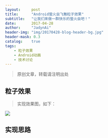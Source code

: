 ```yaml
---
layout:     post
title:      "Android萤火虫飞舞粒子效果"
subtitle:   "让我们来做一群快乐的萤火虫吧！"
date:       2017-04-28
author:     "JadynAi"
header-img: "img/20170428-blog-header-bg.jpg"
header-mask: 0.3
catalog:    true
tags:
    - 粒子效果
    - Android动画
    - 技术讨论
---
```


> 原创文章，转载请注明出处

## 粒子效果
>实现效果图，如下：

![](http://JadynAi.github.io/img/20170428-blog-particle.gif)


## 实现思路

